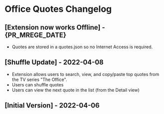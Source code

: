 # Office Quotes Changelog

## [Extension now works Offline] - {PR_MREGE_DATE}

- Quotes are stored in a quotes.json so no Internet Access is required.

## [Shuffle Update] - 2022-04-08

- Extension allows users to search, view, and copy/paste top quotes from the TV series "The Office".
- Users can shuffle quotes
- Users can view the next quote in the list (from the Detail view)

## [Initial Version] - 2022-04-06
